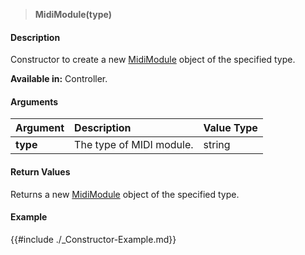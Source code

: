 >**MidiModule(type)**

#### Description

Constructor to create a new [MidiModule](./MidiModule.md) object of the specified type.

**Available in:** Controller.

#### Arguments

|Argument|Description|Value Type|
|:-|:-|:-|
|**type**|The type of MIDI module.|string|

#### Return Values

Returns a new [MidiModule](./MidiModule.md) object of the specified type.

#### Example

{{#include ./_Constructor-Example.md}}
